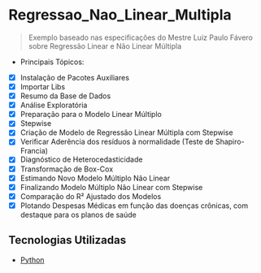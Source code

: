 # Regressao_Nao_Linear_Multipla

> Exemplo baseado nas especificações do Mestre Luiz Paulo Fávero sobre Regressão Linear e Não Linear Múltipla

* Principais Tópicos:

- [x] Instalação de Pacotes Auxiliares 
- [x] Importar Libs
- [x] Resumo da Base de Dados
- [x] Análise Exploratória
- [x] Preparação para o Modelo Linear Múltiplo
- [x] Stepwise
- [x] Criação de Modelo de Regressão Linear Múltipla com Stepwise
- [x] Verificar Aderência dos resíduos à normalidade (Teste de Shapiro-Francia)
- [x] Diagnóstico de Heterocedasticidade
- [x] Transformação de Box-Cox
- [x] Estimando Novo Modelo Múltiplo Não Linear
- [x] Finalizando Modelo Múltiplo Não Linear com Stepwise
- [x] Comparação do R² Ajustado dos Modelos
- [x] Plotando Despesas Médicas em função das doenças crônicas, com destaque para os planos de saúde

## Tecnologias Utilizadas

- [Python](https://www.python.org/)
